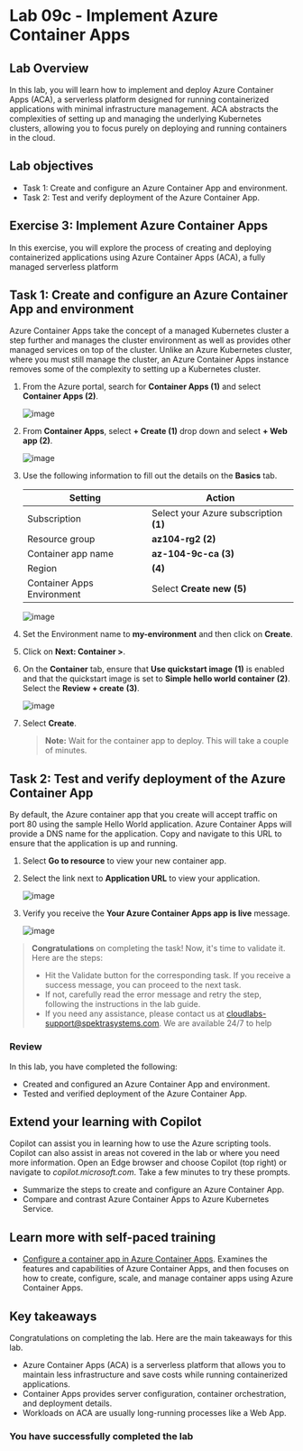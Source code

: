 # Lab 09c - Implement Azure Container Apps

## Lab Overview

In this lab, you will learn how to implement and deploy Azure Container Apps (ACA), a serverless platform designed for running containerized applications with minimal infrastructure management. ACA abstracts the complexities of setting up and managing the underlying Kubernetes clusters, allowing you to focus purely on deploying and running containers in the cloud.

## Lab objectives

- Task 1: Create and configure an Azure Container App and environment.
- Task 2: Test and verify deployment of the Azure Container App.

## Exercise 3: Implement Azure Container Apps

In this exercise, you will explore the process of creating and deploying containerized applications using Azure Container Apps (ACA), a fully managed serverless platform

## Task 1: Create and configure an Azure Container App and environment

Azure Container Apps take the concept of a managed Kubernetes cluster a step further and manages the cluster environment as well as provides other managed services on top of the cluster. Unlike an Azure Kubernetes cluster, where you must still manage the cluster, an Azure Container Apps instance removes some of the complexity to setting up a Kubernetes cluster.

1. From the Azure portal, search for **Container Apps (1)** and select **Container Apps (2)**.

   ![image](./media/l9-image29.png)
   
1. From **Container Apps**, select **+ Create (1)** drop down and select **+ Web app (2)**.

   ![image](../media/az104-40.png)

1. Use the following information to fill out the details on the **Basics** tab.

    | Setting | Action |
    |---|---|
    | Subscription | Select your Azure subscription **(1)** |
    | Resource group | **az104-rg2 (2)** |
    | Container app name |  **az-104-9c-ca (3)** |
    | Region    | **<inject key="Region" enableCopy="false" /> (4)** |
    | Container Apps Environment |  Select **Create new (5)** |

    ![image](../media/az104-41.png)    

1. Set the Environment name to **my-environment** and then click on **Create**.    

1. Click on **Next: Container >**.
   
1. On the **Container** tab, ensure that **Use quickstart image** **(1)** is enabled and that the quickstart image is set to **Simple hello world container** **(2)**. Select the **Review + create** **(3)**. 

   ![image](./media/az-104z3.png)

1. Select **Create**.

    >**Note:** Wait for the container app to deploy. This will take a couple of minutes. 
 
## Task 2: Test and verify deployment of the Azure Container App

By default, the Azure container app that you create will accept traffic on port 80 using the sample Hello World application. Azure Container Apps will provide a DNS name for the application. Copy and navigate to this URL to ensure that the application is up and running.

1. Select **Go to resource** to view your new container app.

1. Select the link next to **Application URL** to view your application.

   ![image](./media/l9-image30.png)

1. Verify you receive the **Your Azure Container Apps app is live** message.
   
   ![image](./media/lab09-new-6.png)

   <validation step="d5792eb0-ed59-4287-ae1b-9e66e706f1d3" />
   
  > **Congratulations** on completing the task! Now, it's time to validate it. Here are the steps:
  > - Hit the Validate button for the corresponding task. If you receive a success message, you can proceed to the next task. 
  > - If not, carefully read the error message and retry the step, following the instructions in the lab guide.
  > - If you need any assistance, please contact us at cloudlabs-support@spektrasystems.com. We are available 24/7 to help

### Review
In this lab, you have completed the following:

- Created and configured an Azure Container App and environment.
- Tested and verified deployment of the Azure Container App.

## Extend your learning with Copilot
Copilot can assist you in learning how to use the Azure scripting tools. Copilot can also assist in areas not covered in the lab or where you need more information. Open an Edge browser and choose Copilot (top right) or navigate to *copilot.microsoft.com*. Take a few minutes to try these prompts.

+ Summarize the steps to create and configure an Azure Container App.
+ Compare and contrast Azure Container Apps to Azure Kubernetes Service.

## Learn more with self-paced training

+ [Configure a container app in Azure Container Apps](https://learn.microsoft.com/training/modules/configure-container-app-azure-container-apps/). Examines the features and capabilities of Azure Container Apps, and then focuses on how to create, configure, scale, and manage container apps using Azure Container Apps.

## Key takeaways

Congratulations on completing the lab. Here are the main takeaways for this lab. 

+ Azure Container Apps (ACA) is a serverless platform that allows you to maintain less infrastructure and save costs while running containerized applications.
+ Container Apps provides server configuration, container orchestration, and deployment details. 
+ Workloads on ACA are usually long-running processes like a Web App.

### You have successfully completed the lab


     
